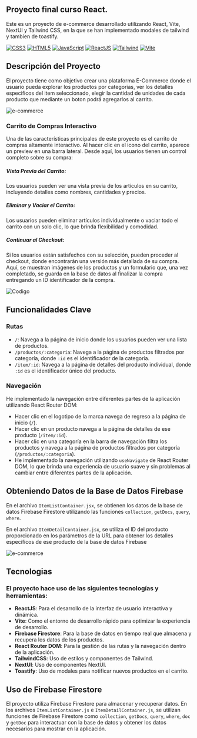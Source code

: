 ## Proyecto final curso React.

Este es un proyecto de e-commerce desarrollado utilizando React, Vite, NextUI y Tailwind CSS, en la que se han implementado modales de tailwind y tambien de toastify.

[![CSS3](https://img.shields.io/badge/css3-%231572B6.svg?style=for-the-badge&logo=css3&logoColor=white)]()
[![HTML5](https://img.shields.io/badge/html5-%23E34F26.svg?style=for-the-badge&logo=html5&logoColor=white)]()
[![JavaScript](https://img.shields.io/badge/JavaScript-323330?style=for-the-badge&logo=javascript&logoColor=F7DF1E)]()
[![ReactJS](https://img.shields.io/badge/React-20232A?style=for-the-badge&logo=react&logoColor=61DAFB)]()
[![Tailwind](https://img.shields.io/badge/Tailwind_CSS-38B2AC?style=for-the-badge&logo=tailwind-css&logoColor=white)]()
[![Vite](https://img.shields.io/badge/Vite-B73BFE?style=for-the-badge&logo=vite&logoColor=FFD62E)]()

## Descripción del Proyecto

El proyecto tiene como objetivo crear una plataforma E-Commerce donde el usuario pueda explorar los productos por categorias, ver los detalles especificos del item seleccionado, elegir la cantidad de unidades de cada producto que mediante un boton podrá agregarlos al carrito.

![e-commerce](public/img/webPF.gif)

### Carrito de Compras Interactivo

Una de las características principales de este proyecto es el carrito de compras altamente interactivo. Al hacer clic en el icono del carrito, aparece un preview en una barra lateral. Desde aquí, los usuarios tienen un control completo sobre su compra:

##### Vista Previa del Carrito:

Los usuarios pueden ver una vista previa de los artículos en su carrito, incluyendo detalles como nombres, cantidades y precios.

##### Eliminar y Vaciar el Carrito:

Los usuarios pueden eliminar artículos individualmente o vaciar todo el carrito con un solo clic, lo que brinda flexibilidad y comodidad.

##### Continuar al Checkout:

Si los usuarios están satisfechos con su selección, pueden proceder al checkout, donde encontrarán una versión más detallada de su compra. Aquí, se muestran imágenes de los productos y un formulario que, una vez completado, se guarda en la base de datos al finalizar la compra entregando un ID identificador de la compra.

![Codigo](public/img/cart.gif)

## Funcionalidades Clave

### Rutas

- `/`: Navega a la página de inicio donde los usuarios pueden ver una lista de productos.
- `/productos/:categoria`: Navega a la página de productos filtrados por categoría, donde `:id` es el identificador de la categoría.
- `/item/:id`: Navega a la página de detalles del producto individual, donde `:id` es el identificador único del producto.

### Navegación

He implementado la navegación entre diferentes partes de la aplicación utilizando React Router DOM:

- Hacer clic en el logotipo de la marca navega de regreso a la página de inicio (`/`).
- Hacer clic en un producto navega a la página de detalles de ese producto (`/item/:id`).
- Hacer clic en una categoría en la barra de navegación filtra los productos y navega a la página de productos filtrados por categoría (`/productos/:categoria`).
- He implementado la navegación utilizando `useNavigate` de React Router DOM, lo que brinda una experiencia de usuario suave y sin problemas al cambiar entre diferentes partes de la aplicación.

## Obteniendo Datos de la Base de Datos Firebase

En el archivo `ItemListContainer.jsx`, se obtienen los datos de la base de datos Firebase Firestore utilizando las funciones `collection`, `getDocs`, `query`, `where`.

En el archivo `ItemDetailContainer.jsx`, se utiliza el ID del producto proporcionado en los parámetros de la URL para obtener los detalles específicos de ese producto de la base de datos Firebase

![e-commerce](public/img/contact.gif)

## Tecnologias

### El proyecto hace uso de las siguientes tecnologías y herramientas:

- **ReactJS**: Para el desarrollo de la interfaz de usuario interactiva y dinámica.
- **Vite**: Como el entorno de desarrollo rápido para optimizar la experiencia de desarrollo.
- **Firebase Firestore**: Para la base de datos en tiempo real que almacena y recupera los datos de los productos.
- **React Router DOM**: Para la gestión de las rutas y la navegación dentro de la aplicación.
- **TailwindCSS**: Uso de estilos y componentes de Tailwind.
- **NextUI**: Uso de componentes NextUI.
- **Toastify**: Uso de modales para notificar nuevos productos en el carrito.

## Uso de Firebase Firestore

El proyecto utiliza Firebase Firestore para almacenar y recuperar datos. En los archivos `ItemListContainer.js` e `ItemDetailContainer.js`, se utilizan funciones de Firebase Firestore como `collection`, `getDocs`, `query`, `where`, `doc` y `getDoc` para interactuar con la base de datos y obtener los datos necesarios para mostrar en la aplicación.
